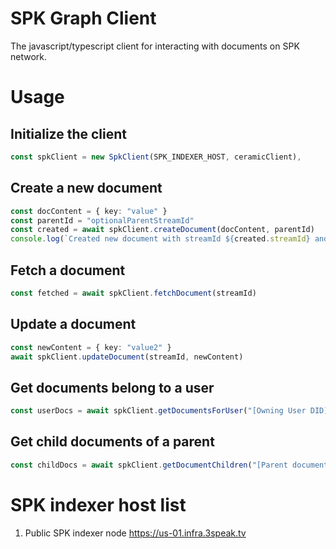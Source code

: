 # SPK Graph Client

The javascript/typescript client for interacting with documents on SPK network.

# Usage

## Initialize the client

```ts
const spkClient = new SpkClient(SPK_INDEXER_HOST, ceramicClient), 
```

## Create a new document

```ts
const docContent = { key: "value" }
const parentId = "optionalParentStreamId"
const created = await spkClient.createDocument(docContent, parentId)
console.log(`Created new document with streamId ${created.streamId} and parent id ${parentId}`)
```

## Fetch a document

```ts
const fetched = await spkClient.fetchDocument(streamId)
```

## Update a document

```ts
const newContent = { key: "value2" }
await spkClient.updateDocument(streamId, newContent)
```

## Get documents belong to a user

```ts
const userDocs = await spkClient.getDocumentsForUser("[Owning User DID]")
```

## Get child documents of a parent

```ts
const childDocs = await spkClient.getDocumentChildren("[Parent document stream ID]")
```

# SPK indexer host list

1. Public SPK indexer node https://us-01.infra.3speak.tv
